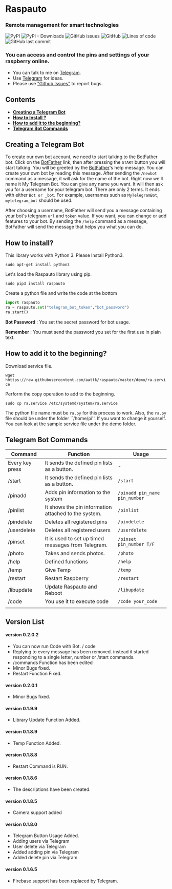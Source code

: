 # Raspauto
### Remote management for smart technologies

![PyPI](https://img.shields.io/pypi/v/raspauto) ![PyPI - Downloads](https://img.shields.io/pypi/dm/raspauto) ![GitHub issues](https://img.shields.io/github/issues-raw/aattk/raspauto) ![GitHub](https://img.shields.io/github/license/aattk/raspauto) ![Lines of code](https://img.shields.io/tokei/lines/github/aattk/raspauto) ![GitHub last commit](https://img.shields.io/github/last-commit/aattk/raspauto) 

### You can access and control the pins and settings of your raspberry online.
- You can talk to me on [Telegram](https://t.me/raspauto). 
- Use [Telegram](https://t.me/raspauto) for ideas.
- Please use ["Github Issues"](https://github.com/aattk/raspauto/issues) to report bugs.


## Contents
- [**Creating a Telegram Bot**](#creating-a-telegram-bot)
- [**How to Install ?**](#how-to-install)
- [**How to add it to the beginning?**](#startup)
- [**Telegram Bot Commands**](#Telegram-Bot-Commands)


## Creating a Telegram Bot

To create our own bot account, we need to start talking to the BotFather bot. Click on the [BotFather](https://telegram.me/botfather) link, then after pressing the ``START`` button you will start talking. You will be greeted by the [BotFather](https://telegram.me/botfather)'s help message. You can create your own bot by reading this message.
After sending the ``/newbot`` command as a message, it will ask for the name of the bot. Right now we'll name it My Telegram Bot. You can give any name you want. It will then ask you for a username for your telegram bot. There are only 2 terms. It ends with either ``Bot or _bot``. For example, usernames such as ``MyTelegramBot``, ``mytelegram_bot`` should be used.

After choosing a username, BotFather will send you a message containing your bot's telegram ``url`` and ``token`` value. If you want, you can change or add features to your bot. By sending the ``/help`` command as a message, BotFather will send the message that helps you what you can do.


## How to install?
This library works with Python 3. Please Install Python3.

``sudo apt-get install python3``

Let's load the Raspauto library using pip.

``sudo pip3 install raspauto``

Create a python file and write the code at the bottom

``` python
import raspauto
ra = raspauto.set("telegram_bot_token","bot_password")
ra.start()
```
**Bot Password** : You set the secret password for bot usage.

**Remember**     : You must send the password you set for the first use in plain text.

## How to add it to the beginning?
Download service file.

``wget hhttps://raw.githubusercontent.com/aattk/raspauto/master/demo/ra.service``

Perform the copy operation to add to the beginning.

``sudo cp ra.service /etc/systemd/system/ra.service``

The python file name must be ``ra.py`` for this process to work. Also, the ``ra.py`` file should be under the folder ``/home/pi''. If you want to change it yourself. You can look at the sample service file under the demo folder.
## Telegram Bot Commands
|Command|Function|Usage|
|-|-|-|
|Every key press|It sends the defined pin lists as a button.|-|
|/start|It sends the defined pin lists as a button.|``/start``|
|/pinadd|Adds pin information to the system|``/pinadd pin_name pin_number``|
|/pinlist|It shows the pin information attached to the system.|``/pinlist``|
|/pindelete|Deletes all registered pins|``/pindelete``|
|/userdelete|Deletes all registered users|``/userdelete``|
|/pinset|It is used to set up timed messages from Telegram.|``/pinset pin_number T/F``|
|/photo|Takes and sends photos.|``/photo``|
|/help|Defined functions|``/help``|
|/temp|Give Temp|``/temp``|
|/restart|Restart Raspberry|``/restart``|
|/libupdate|Update Raspauto and Reboot|``/libupdate``|
|/code|You use it to execute code|``/code your_code``|
||||

## Version List
#### version 0.2.0.2
- You can now run Code with Bot. / code
- Replying to every message has been removed. instead it started responding to a single letter, number or /start commands. 
- /commands Function has been edited
- Minor Bugs fixed.
- Restart Function Fixed.
#### version 0.2.0.1
- Minor Bugs fixed.
#### version 0.1.9.9
- Library Update Function Added.
#### version 0.1.8.9
- Temp Function Added.
#### version 0.1.8.8
- Restart Command is RUN.
#### version 0.1.8.6
- The descriptions have been created.
#### version 0.1.8.5
- Camera support added 
#### version 0.1.8.0
- Telegram Button Usage Added.
- Adding users via Telegram 
- User delete via Telegram 
- Added adding pin via Telegram
- Added delete pin via Telegram
#### version 0.1.6.5
- Firebase support has been replaced by Telegram.

